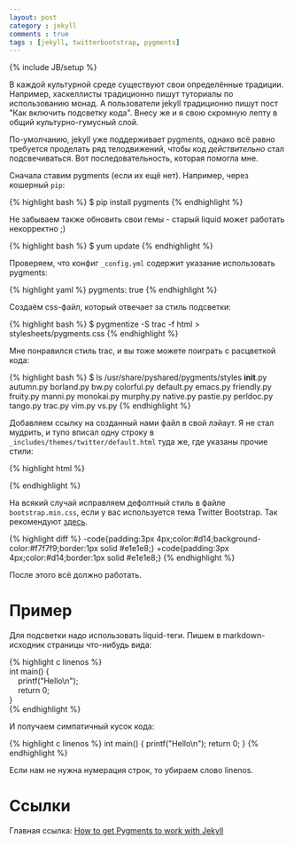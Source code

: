 ```yaml
---
layout: post
category : jekyll
comments : true
tags : [jekyll, twitterbootstrap, pygments]
---
```

{% include JB/setup %}

В каждой культурной среде существуют свои определённые традиции. Например, хаскеллисты традиционно пишут туториалы по использованию монад. А пользователи jekyll традиционно пишут пост "Как включить подсветку кода". Внесу же и я свою скромную лепту в общий культурно-гумусный слой.

По-умолчанию, jekyll уже поддерживает pygments, однако всё равно требуется проделать ряд телодвижений, чтобы код *действительно* стал подсвечиваться. Вот последовательность, которая помогла мне.

Сначала ставим pygments (если их ещё нет). Например, через кошерный `pip`:

{% highlight bash %}
$ pip install pygments
{% endhighlight %}

Не забываем также обновить свои гемы - старый liquid может работать некорректно ;)

{% highlight bash %}
$ yum update
{% endhighlight %}

Проверяем, что конфиг `_config.yml` содержит указание использовать pygments:

{% highlight yaml %}
pygments: true
{% endhighlight %}

Создаём css-файл, который отвечает за стиль подсветки:

{% highlight bash %}
$ pygmentize -S trac -f html > stylesheets/pygments.css
{% endhighlight %}

Мне понравился стиль trac, и вы тоже можете поиграть с расцветкой кода:

{% highlight bash %}
$ ls /usr/share/pyshared/pygments/styles
__init__.py
autumn.py
borland.py
bw.py
colorful.py
default.py
emacs.py
friendly.py
fruity.py
manni.py
monokai.py
murphy.py
native.py
pastie.py
perldoc.py
tango.py
trac.py
vim.py
vs.py
{% endhighlight %}

Добавляем ссылку на созданный нами файл в свой лэйаут. Я не стал мудрить, и тупо вписал одну строку в `_includes/themes/twitter/default.html` туда же, где указаны прочие стили:

{% highlight html %}
<link href="/stylesheets/pygments.css" rel="stylesheet">
{% endhighlight %}

На всякий случай исправляем дефолтный стиль в файле `bootstrap.min.css`, если у вас используется тема Twitter Bootstrap. Так рекомендуют [здесь](http://www.stehem.net/2012/02/14/how-to-get-pygments-to-work-with-jekyll.html).

{% highlight diff %}
-code{padding:3px 4px;color:#d14;background-color:#f7f7f9;border:1px solid #e1e1e8;}
+code{padding:3px 4px;color:#d14;border:1px solid #e1e1e8;}
{% endhighlight %}

После этого всё должно работать.

Пример
======

Для подсветки надо использовать liquid-теги. Пишем в markdown-исходник страницы что-нибудь вида:

{&#37; highlight c linenos &#37;}<br>
int main() {<br>
&nbsp;&nbsp;&nbsp;&nbsp;printf("Hello\n");<br>
&nbsp;&nbsp;&nbsp;&nbsp;return 0;<br>
}<br>
{&#37; endhighlight &#37;}

И получаем симпатичный кусок кода:

{% highlight c linenos %}
int main() {
    printf("Hello\n");
    return 0;
}
{% endhighlight %}

Если нам не нужна нумерация строк, то убираем слово linenos.

Ссылки
======

Главная ссылка: [How to get Pygments to work with Jekyll](http://www.stehem.net/2012/02/14/how-to-get-pygments-to-work-with-jekyll.html)
